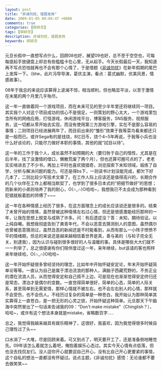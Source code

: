 ```yaml
---
layout: post
title: "非诚勿扰，借题发挥"
date: 2009-01-05 00:04:47 +0800
comments: true
categories: [碎碎念]
tags: [碎碎念]
description: 非诚勿扰，借题发挥
keywords: 碎碎念
---
```


元旦长假中一直想写点什么，回顾08也好，展望09也好，总不至于空空也，可每每提起手放键盘上却总有些槛槛卡在心里，无从起手。今天长假最后一天，我知道再不写点恐怕就再也不会有那个心情了，于是借题《[非诚勿扰](http://movie.douban.com/subject/3313801/)》在新年假期的尾巴上发挥一下。（btw，此片冯导导演，葛优主演，看点：葛式幽默，优美风景，情感故事）。

<!--more-->

08年于我总的来说应该算得上波澜不惊，相当顺利，但也略显平淡，以至于激情在末尾的两个月里几乎殆尽。

这一年一直做着同一个游戏项目，而在未来可见的至少半年里还将继续同一项目。其实我个人对这个项目成功的信心不是很足，一则策划的野心太大，一个游戏里包含所有的网络应用，打怪游戏，休闲游戏平台，博客服务，SNS服务，视频服务，这一切都从零开始去实现，而没有使用第三方游戏引擎，实在不是那么容易的事情；二则项目已经进展两年了，而目前出来的“雏形”效果于我等菜鸟看来都还只是一般而已。或许Sega有的是钱烧，8亿日币，烧个4~5年再说，于我等小兵也没什么好谈论的，只能尽力做好本职的事情，其他的就“拭目以待”。

这一年的工作于我个人，成长虽然不如预期的大（要归咎于自己的惰性，尤其是在后半年，找了没激情的借口，懒散荒废了两个月），但也还算可圈可点的了，老老实实啃进去了不少书，再加上平时也喜欢猎猎奇，浏览探索下未知领域，锻炼了自学，分析与解决问题的能力。可还是得bs下，一则读书计划没能完成，都欠下好几本了，二则比较少写技术文章了。在工作人际上应该还是值得高兴的，长期合作的几个伙伴在工作上都相当默契了，也学到了很多日本式的“把细节做好”的思想；而新来的小弟则培养了我的耐心，O(∩_∩)O哈哈~，我想我已不太会成为那种看到犯错就板着脸的师傅了~~~

这一年在各种情感上经历了很多，在这方面理念上的成长应该说还是很多的。结束了未曾开始的情愫，虽然曾被这种情愫左右过心情，但还是很感激能经历那样的一年，让我在思想上脱变与成熟了许多。问：有后遗症没？答：未知，期待验证。以上纯自嘲。我想我彻底告别了粪青年代，不会以恶意去猜测别人的意图，虽然偶尔也曾被恶意猜测过，虽然丑恶的新闻还是不时能看到，从而有那么一小阵子愤愤不平的情绪期，但总的来说还是越来越相信着世界是真，善与美的（与轮子完全无关，别逮我），因为认识与碰到很多很好的人与温暖的事。具体是哪些大大们就不一一列举了，总之很感谢有你们陪伴度过这一年，来年继续，but该请的客也照样来年继续哈，O(∩_∩)O哈哈~

这一年开始怀疑很多曾经坚持的理念，比如年中开始怀疑安定论，年末开始怀疑简单论等等。一直认为自己是属于漂泊流浪的那种人，满脑子西藏荒野的，不务正业的潜在流浪人员，从而觉得安定和自己搭不上边，可是现在也渐渐觉得安定终归还是常态，漂泊才是偶尔的变数。一直觉得简单很好，简单的心态，简单的人际关系，甚至简单到无需爱情，那样心情就不被左右，也不会左右别人的心情，那样就不会受伤，也不会伤人。不经历过复杂的简单是一种苍白，我开始认为那种简单其实算得上一直苍白，是一把无形的心灵之锁，开始怀疑这种简单。元旦那天下午脑海中突然冒出了一句话来告诫我的09：“Don't make mistake”（Chinglish？），哈哈~，或许有这个想法本身就是mistake，省略数百字.....

总之，我觉得我越来越具有娱乐精神了，这很好，我喜欢，因为我觉得很多时候自己理性过了头~~

口水淌了一大堆，尽是回顾来着。可又到点了，明天要开工了，还是准备倒地睡觉先。09年该怎么着就怎么着吧，俺抱着娱乐心态过。其实今天心情有点低落，但也没去找侃友们。没人逗你开心就要逗自己开心，没有比自己开心更要紧的事情，这个自私的想法一直都没有怀疑过。说点主题，《非诚勿扰》感悟：无论谁都不要去做笑笑~~
